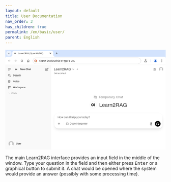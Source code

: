 ```yaml
---
layout: default
title: User Documentation
nav_order: 3
has_children: true
permalink: /en/basic/user/
parent: English
---
```


![Main screen](main.png)

The main Learn2RAG interface provides an input field in the middle of the window.
Type your question in the field and then either press <kbd>Enter</kbd> or a graphical button to submit it.
A chat would be opened where the system would provide an answer (possibly with some processing time).
